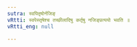 ```yaml
---
sutra: स्वपितृषोर्नजिङ्
vRtti: स्वपेस्तृषेश्च तच्छीलादिषु कर्तृषु नजिङ्प्रत्ययो भवति ॥
vRtti_eng: null

---
```


